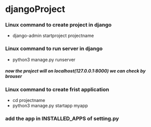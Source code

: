 # djangoProject
### Linux command to create project in django 
- django-admin startproject projectname
### Linux command to run server in django
- python3 manage.py runserver
##### now the project will on localhost(127.0.0.1:8000) we can check by brouser 
### Linux command to create frist application
- cd projectname
- python3 manage.py startapp myapp
### add the app in INSTALLED_APPS of setting.py
 
